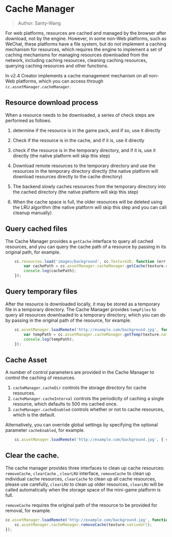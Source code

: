 # Cache Manager

> Author: Santy-Wang

For web platforms, resources are cached and managed by the browser after download, not by the engine. However, in some non-Web platforms, such as WeChat, these platforms have a file system, but do not implement a caching mechanism for resources, which requires the engine to implement a set of caching mechanisms for managing resources downloaded from the network, including caching resources, cleaning caching resources, querying caching resources and other functions.

In v2.4 Creator implements a cache management mechanism on all non-Web platforms, which you can access through `cc.assetManager.cacheManager`.

## Resource download process

When a resource needs to be downloaded, a series of check steps are performed as follows.

1. determine if the resource is in the game pack, and if so, use it directly

2. Check if the resource is in the cache, and if it is, use it directly

3. check if the resource is in the temporary directory, and if it is, use it directly (the native platform will skip this step)

4. Download remote resources to the temporary directory and use the resources in the temporary directory directly (the native platform will download resources directly to the cache directory)

5. The backend slowly caches resources from the temporary directory into the cached directory (the native platform will skip this step)

6. When the cache space is full, the older resources will be deleted using the LRU algorithm (the native platform will skip this step and you can call cleanup manually)

## Query cached files

The Cache Manager provides a `getCache` interface to query all cached resources, and you can query the cache path of a resource by passing in its original path, for example.

```js
    cc.resources.load('images/background', cc.Texture2D, function (err, texture) {
        var cachePath = cc.assetManager.cacheManager.getCache(texture.nativeUrl);
        console.log(cachePath);
    });
```

## Query temporary files

After the resource is downloaded locally, it may be stored as a temporary file in a temporary directory. The Cache Manager provides `tempFiles` to query all resources downloaded to a temporary directory, which you can do by passing in the original path of the resource, for example.

```js
    cc.assetManager.loadRemote('http://example.com/background.jpg', function (err, texture) {
        var tempPath = cc.assetManager.cacheManager.getTemp(texture.nativeUrl);
        console.log(tempPath);
    });
```

## Cache Asset

A number of control parameters are provided in the Cache Manager to control the caching of resources.

1. `cacheManager.cacheDir` controls the storage directory for cache resources.
2. `cacheManager.cacheInterval` controls the periodicity of caching a single resource, which defaults to 500 ms cached once.
3. `cacheManager.cacheEnabled` controls whether or not to cache resources, which is the default.

Alternatively, you can override global settings by specifying the optional parameter `cacheEnabled`, for example.

```js
    cc.assetManager.loadRemote('http://example.com/background.jpg', { cacheEnabled: true }, callback);
```

## Clear the cache.

The cache manager provides three interfaces to clean up cache resources: `removeCache`, `clearCache` , `clearLRU` interface, `removeCache` to clean up individual cache resources, `clearCache` to clean up all cache resources, please use carefully, `clearLRU` to clean up older resources, `clearLRU` will be called automatically when the storage space of the mini-game platform is full.

`removeCache` requires the original path of the resource to be provided for removal, for example.

```js
cc.assetManager.loadRemote('http://example.com/background.jpg', function (err, texture) {
    cc.assetManager.cacheManager.removeCache(texture.nativeUrl);
});
```
